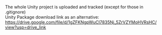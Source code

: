 The whole Unity project is uploaded and tracked (except for those in .gitignore) <br>
Unity Package download link as an alternative: https://drive.google.com/file/d/1gZFKNgpWuCl7835Nj_5ZrVZYMoHVRsHC/view?usp=drive_link
